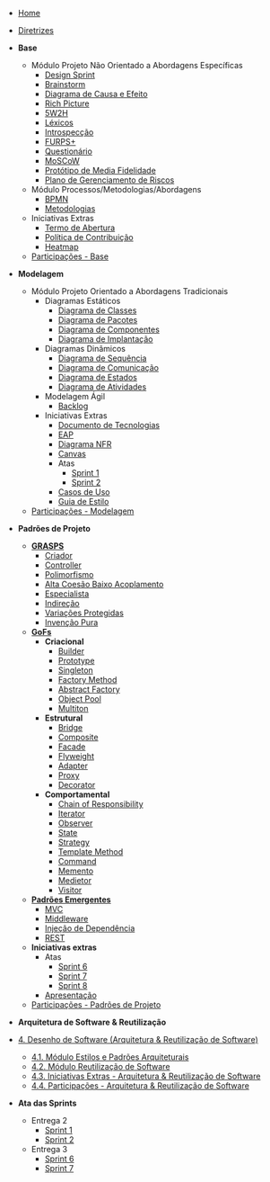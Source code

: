 <!-- docs/_sidebar.md -->

- [Home]()
- [Diretrizes](/Diretrizes/Diretrizes.md)

- **Base**

  - Módulo Projeto Não Orientado a Abordagens Específicas
    - [Design Sprint](Base/ProjetoNaoOrientado/DesignSprint.md)
    - [Brainstorm](Base/ProjetoNaoOrientado/Requisistos/Elicitacao/Brainstorm.md)
    - [Diagrama de Causa e Efeito](Base/ProjetoNaoOrientado/CausaEfeito.md)
    - [Rich Picture](Base/Metodologias/RichPicture.md)
    - [5W2H](Base/Metodologias/5W2H.md)
    - [Léxicos](Base/ProjetoNaoOrientado/Requisistos/Modelagem/Lexicos.md)
    - [Introspecção](Base/ProjetoNaoOrientado/Requisistos/Elicitacao/Introspeccao.md)
    - [FURPS+](Base/ProjetoNaoOrientado/Requisistos/Elicitacao/FURPS%2B.md)
    - [Questionário](Base/ProjetoNaoOrientado/Requisistos/Elicitacao/Questionario.md)
    - [MoSCoW](Base/ProjetoNaoOrientado/Requisistos/Priorizacao/Moscow.md)
    - [Protótipo de Media Fidelidade](Base/ProjetoNaoOrientado/PrototipoMedia.md)
    - [Plano de Gerenciamento de Riscos](Base/ProjetoNaoOrientado/TAP.md)
  - Módulo Processos/Metodologias/Abordagens
    - [BPMN](Base/Metodologias/BPMN.md)
    - [Metodologias](Base/Metodologias/Metodologias.md)
  - Iniciativas Extras
    - [Termo de Abertura](Base/ProjetoNaoOrientado/TAP.md)
    - [Política de Contribuição](Base/ProjetoNaoOrientado/Extra/CONTRIBUTING.md)
    - [Heatmap](Base/ProjetoNaoOrientado/Extra/heatmap.md)
  - [Participações - Base](Base/ParticipacoesBase.md)

- **Modelagem**

  - Módulo Projeto Orientado a Abordagens Tradicionais
    - Diagramas Estáticos
      - [Diagrama de Classes](Modelagem/DiagramasEstaticos/DiagramaDeClasses.md)
      - [Diagrama de Pacotes](Modelagem/DiagramasEstaticos/DiagramaDePacotes.md)
      - [Diagrama de Componentes](Modelagem/DiagramasEstaticos/DiagramaDeComponentes.md)
      - [Diagrama de Implantação](Modelagem/2.1.1.UMLEstaticos.md)
    - Diagramas Dinâmicos
      - [Diagrama de Sequência](Modelagem/DiagramasDinamicos/DiagramaDeSequencia.md)
      - [Diagrama de Comunicação](Modelagem/DiagramasDinamicos/DiagramaDeComunicacao.md)
      - [Diagrama de Estados](Modelagem/DiagramasDinamicos/DiagramaDeEstados.md)
      - [Diagrama de Atividades](Modelagem/DiagramasDinamicos/DiagramaDeAtividades.md)
    - Modelagem Ágil
      - [Backlog](Modelagem/2.1.3.Agil.md)
    - Iniciativas Extras
      - [Documento de Tecnologias](Modelagem/IniciativasExtras/DiagramaDeTecnologias.md)
      <!-- - [Diagrama de Banco de Dados]() -->
      - [EAP](Base/ProjetoNaoOrientado/Extra/EAP.md)
      - [Diagrama NFR](Modelagem/IniciativasExtras/NFR.md)
      - [Canvas](Modelagem/IniciativasExtras/Canvas.md)
      - Atas
        - [Sprint 1](Ata/Entrega2/Sprint1.md)
        - [Sprint 2](Ata/Entrega2/Sprint2.md)
      - [Casos de Uso](Modelagem/IniciativasExtras/CasosdeUso.md)
      - [Guia de Estilo](Modelagem/IniciativasExtras/GuiaDeEstilo.md)
  - [Participações - Modelagem](Modelagem/2.3.ParticipacoesModelagem.md)

- **Padrões de Projeto**

  - [**GRASPS**](PadroesDeProjeto/GRASPS/capaGrasps.md)
    - [Criador](PadroesDeProjeto/GRASPS/Criador.md)
    - [Controller](PadroesDeProjeto/GRASPS/Controller.md)
    - [Polimorfismo](PadroesDeProjeto/GRASPS/Polimorfismo.md)
    - [Alta Coesão Baixo Acoplamento](PadroesDeProjeto/GRASPS/alta-coesao-baixo-acoplamento.md)
    - [Especialista](PadroesDeProjeto/GRASPS/especialista.md)
    - [Indireção](PadroesDeProjeto/GRASPS/Indirecao.md)
    - [Variações Protegidas](PadroesDeProjeto/GRASPS/variacoes-protegidas.md)
    - [Invenção Pura](PadroesDeProjeto/GRASPS/InvencaoPura.md)
  - [**GoFs**](PadroesDeProjeto/GoFs/capaGofs.md)
    - **Criacional**
      - [Builder](PadroesDeProjeto/GoFs/Criacional/builder.md)
      - [Prototype](PadroesDeProjeto/GoFs/Criacional/gof_prototype.md)
      - [Singleton](PadroesDeProjeto/GoFs/Criacional/Singleton.md)
      - [Factory Method](PadroesDeProjeto/GoFs/Criacional/factory-method.md)
      - [Abstract Factory](PadroesDeProjeto/GoFs/Criacional/abstract_factory.md)
      - [Object Pool](PadroesDeProjeto/GoFs/Criacional/object_pool.md)
      - [Multiton](PadroesDeProjeto/GoFs/Criacional/multiton.md)
    - **Estrutural**
      - [Bridge](PadroesDeProjeto/GoFs/Estrutural/bridge.md)
      - [Composite](PadroesDeProjeto/GoFs/Estrutural/Composite.md)
      - [Facade](PadroesDeProjeto/GoFs/Estrutural/facade.md)
      - [Flyweight](PadroesDeProjeto/GoFs/Estrutural/Flyweight.md)
      - [Adapter](PadroesDeProjeto/GoFs/Estrutural/adapter.md)
      - [Proxy](PadroesDeProjeto/GoFs/Estrutural/proxy.md)
      - [Decorator](PadroesDeProjeto/GoFs/Estrutural/Decorator.md)
    - **Comportamental**
      - [Chain of Responsibility](PadroesDeProjeto/GoFs/Comportamental/chain_of_responsibility.md)
      - [Iterator](PadroesDeProjeto/GoFs/Comportamental/iterator.md)
      - [Observer](PadroesDeProjeto/GoFs/Comportamental/observer.md)
      - [State](PadroesDeProjeto/GoFs/Comportamental/State.md)
      - [Strategy](PadroesDeProjeto/GoFs/Comportamental/strategy.md)
      - [Template Method](PadroesDeProjeto/GoFs/Comportamental/template-method.md)
      - [Command](PadroesDeProjeto/GoFs/Comportamental/gofs_comportamentais.md)
      - [Memento](PadroesDeProjeto/GoFs/Comportamental/Memento.md)
      - [Medietor](PadroesDeProjeto/GoFs/Comportamental/mediator.md)
      - [Visitor](PadroesDeProjeto/GoFs/Comportamental/visitor.md)
  - [**Padrões Emergentes**](PadroesDeProjeto/PadroesEmergentes/capaEmergente.md)
    - [MVC](PadroesDeProjeto/PadroesEmergentes/MVC.md)
    - [Middleware](PadroesDeProjeto/PadroesEmergentes/middleware.md)
    - [Injeção de Dependência](PadroesDeProjeto/PadroesEmergentes/injecao_de_dependencia.md)
    - [REST](PadroesDeProjeto/PadroesEmergentes/rest.md)
  - **Iniciativas extras**
    - Atas
      - [Sprint 6](Ata/Entrega3/Sprint6.md)
      - [Sprint 7](Ata/Entrega3/Sprint7.md)
      - [Sprint 8](Ata/Entrega3/Sprint8.md)
    - [Apresentação](PadroesDeProjeto/Iniciativa%20Extra/apresentacao.md)
  - [Participações - Padrões de Projeto](PadroesDeProjeto/ParticipacoesPadroes.md)

- **Arquitetura de Software & Reutilização**

 - [4. Desenho de Software (Arquitetura & Reutilização de Software)](/ArquiteturaReutilizacao/4.ArquiteturaReutilizacao.md)
    - [4.1. Módulo Estilos e Padrões Arquiteturais](/ArquiteturaReutilizacao/4.1.PadroesArquiteturais.md)
    - [4.2. Módulo Reutilização de Software](/ArquiteturaReutilizacao/4.2.ReutilizacaoDeSoftware.md)
    - [4.3. Iniciativas Extras - Arquitetura & Reutilização de Software](/ArquiteturaReutilizacao/4.3.IniciativasExtras.md)
    - [4.4. Participações - Arquitetura & Reutilização de Software](/ArquiteturaReutilizacao/4.4.ParticipacoesArqReutilizacao.md)


- **Ata das Sprints**
  - Entrega 2
    - [Sprint 1](/Ata/Entrega2/Sprint1.md)
    - [Sprint 2](/Ata/Entrega2/Sprint2.md)
  - Entrega 3
    - [Sprint 6](/Ata/Entrega3/Sprint6.md)
    - [Sprint 7](/Ata/Entrega3/Sprint7.md)
